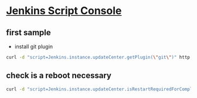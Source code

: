 # [Jenkins Script Console](https://wiki.jenkins.io/display/JENKINS/Jenkins+Script+Console)

## first sample

- install git plugin

```bash
curl -d "script=Jenkins.instance.updateCenter.getPlugin(\"git\")" http://admin:admin@192.168.178.96:8080/scriptText
```

## check is a reboot necessary

```bash
curl -d "script=Jenkins.instance.updateCenter.isRestartRequiredForCompletion()" http://admin:admin@192.168.178.96:8080/scriptText
```
